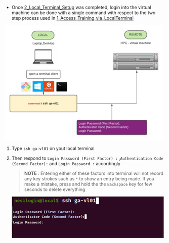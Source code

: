 * Once [2_Local_Terminal_Setup](../2_Local_Terminal_Setup(recommended)/README.md) was completed, login into the virtual machine can be done with a single command with respect to the two step process used in [1_Access_Training_via_LocalTerminal](../1_Access_TrainingVM_via_LocalTerminal/README.md)

<p align="center"><img  src="/img/LocalToRemote.png" alt="drawing" width="800"/></p>

1. Type `ssh ga-vl01` on yout local terminal 

2. Then respond to `Login Password (First Factor) :` ,`Authentication Code (Second Factor):` and `Login Password :` accordingly 

   >**NOTE** : Entering either of these factors into terminal will not record any key strokes such as `*` to show an entry being made.  If you make a mistake, press and hold the the `Backspace` key  for few seconds to delete everything<br>

   <p align="center"><img src="/img/fromLocaltoga-vl01_1.png" alt="drawing" width="600"/></p>
